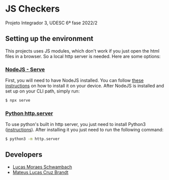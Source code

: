 # JS Checkers

Projeto Integrador 3, UDESC 6ª fase 2022/2

## Setting up the environment

This projects uses JS modules, which don't work if you just open the html files in a browser. So a local http server is needed. Here are some options:

### [NodeJS - Serve](https://www.npmjs.com/package/serve)

First, you will need to have NodeJS installed. You can follow [these instructions](https://nodejs.org/en/download/package-manager/) on how to install it on your device.
After NodeJS is installed and set up on your CLI path, simply run:

```bash
$ npx serve
```

### [Python http.server](https://docs.python.org/3/library/http.server.html)

To use python's built in http server, you just need to install Python3 ([instructions](https://www.python.org/downloads/)). After installing it you just need to run the following command:

```bash
$ python3 -m http.server
```

## Developers
- [Lucas Moraes Schwambach](https://github.com/luc527)
- [Mateus Lucas Cruz Brandt](https://github.com/mateuxlucax)

